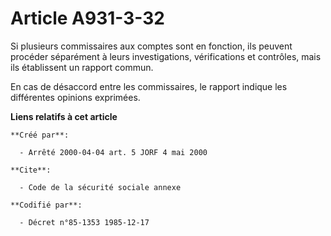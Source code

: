 # Article A931-3-32

Si plusieurs commissaires aux comptes sont en fonction, ils peuvent procéder séparément à leurs investigations, vérifications
et contrôles, mais ils établissent un rapport commun.

En cas de désaccord entre les commissaires, le rapport indique les différentes opinions exprimées.

**Liens relatifs à cet article**

	**Créé par**:

	  - Arrêté 2000-04-04 art. 5 JORF 4 mai 2000

	**Cite**:

	  - Code de la sécurité sociale annexe

	**Codifié par**:

	  - Décret n°85-1353 1985-12-17
